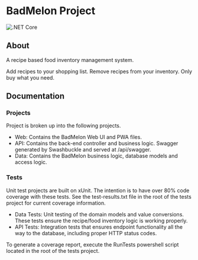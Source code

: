 # BadMelon Project
![.NET Core](https://github.com/torcher/BadMelon/workflows/.NET%20Core/badge.svg?branch=master)

## About
A recipe based food inventory management system.

Add recipes to your shopping list. Remove recipes from your inventory. Only buy what you need.

## Documentation

### Projects
Project is broken up into the following projects.

- Web: Contains the BadMelon Web UI and PWA files.
- API: Contains the back-end controller and business logic. Swagger generated by Swashbuckle and served at /api/swagger.
- Data: Contains the BadMelon business logic, database models and access logic.

### Tests
Unit test projects are built on xUnit. The intention is to have over 80% code coverage with these tests. See the test-results.txt file in the root of the tests project for current coverage information.

- Data Tests: Unit testing of the domain models and value conversions. These tests ensure the recipe/food inventory logic is working properly.
- API Tests: Integration tests that ensures endpoint functionality all the way to the database, including proper HTTP status codes. 

To generate a coverage report, execute the RunTests powershell script located in the root of the tests project.
